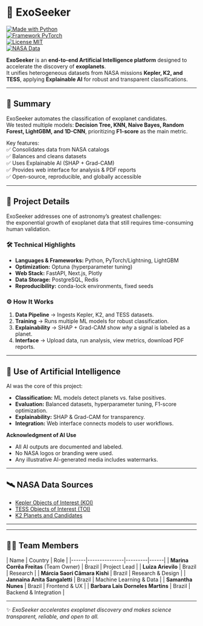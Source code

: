 # 🌌 ExoSeeker

[![Made with Python](https://img.shields.io/badge/Python-3.9+-blue?logo=python)](https://www.python.org/)  
[![Framework PyTorch](https://img.shields.io/badge/Framework-PyTorch-red?logo=pytorch)](https://pytorch.org/)  
[![License MIT](https://img.shields.io/badge/License-MIT-green.svg)](LICENSE)  
[![NASA Data](https://img.shields.io/badge/Data-NASA%20Exoplanet%20Archive-orange)](https://exoplanetarchive.ipac.caltech.edu/)  

**ExoSeeker** is an **end-to-end Artificial Intelligence platform** designed to accelerate the discovery of **exoplanets**.  
It unifies heterogeneous datasets from NASA missions **Kepler, K2, and TESS**, applying **Explainable AI** for robust and transparent classifications.  

---

## 📖 Summary
ExoSeeker automates the classification of exoplanet candidates.  
We tested multiple models: **Decision Tree, KNN, Naive Bayes, Random Forest, LightGBM, and 1D-CNN**, prioritizing **F1-score** as the main metric.  

Key features:  
✅ Consolidates data from NASA catalogs  
✅ Balances and cleans datasets  
✅ Uses Explainable AI (SHAP + Grad-CAM)  
✅ Provides web interface for analysis & PDF reports  
✅ Open-source, reproducible, and globally accessible  

---

## 🔬 Project Details
ExoSeeker addresses one of astronomy’s greatest challenges:  
the exponential growth of exoplanet data that still requires time-consuming human validation.  

### 🛠️ Technical Highlights
- **Languages & Frameworks:** Python, PyTorch/Lightning, LightGBM  
- **Optimization:** Optuna (hyperparameter tuning)  
- **Web Stack:** FastAPI, Next.js, Plotly  
- **Data Storage:** PostgreSQL, Redis  
- **Reproducibility:** conda-lock environments, fixed seeds  

### ⚙️ How It Works
1. **Data Pipeline** → Ingests Kepler, K2, and TESS datasets.  
2. **Training** → Runs multiple ML models for robust classification.  
3. **Explainability** → SHAP + Grad-CAM show *why* a signal is labeled as a planet.  
4. **Interface** → Upload data, run analysis, view metrics, download PDF reports.  

---

## 🤖 Use of Artificial Intelligence
AI was the core of this project:  

- **Classification:** ML models detect planets vs. false positives.  
- **Evaluation:** Balanced datasets, hyperparameter tuning, F1-score optimization.  
- **Explainability:** SHAP & Grad-CAM for transparency.  
- **Integration:** Web interface connects models to user workflows.  

**Acknowledgment of AI Use**  
- All AI outputs are documented and labeled.  
- No NASA logos or branding were used.  
- Any illustrative AI-generated media includes watermarks.  

---

## 🛰️ NASA Data Sources
- [Kepler Objects of Interest (KOI)](https://exoplanetarchive.ipac.caltech.edu/cgi-bin/TblView/nph-tblView?app=ExoTbls&config=cumulative)  
- [TESS Objects of Interest (TOI)](https://exoplanetarchive.ipac.caltech.edu/cgi-bin/TblView/nph-tblView?app=ExoTbls&config=TOI)  
- [K2 Planets and Candidates](https://exoplanetarchive.ipac.caltech.edu/cgi-bin/TblView/nph-tblView?app=ExoTbls&config=k2pandc)  

---

---

## 👩‍🚀 Team Members

| Name | Country | Role |
|------|---------------|---------|------|
| **Marina Corrêa Freitas** (Team Owner) | Brazil | Project Lead |
| **Luiza Arievilo** | Brazil | Research |
| **Márcia Saori Câmara Kishi**  | Brazil | Research & Design |
| **Jannaina Anita Sangaletti** | Brazil | Machine Learning & Data |
| **Samantha Nunes** | Brazil | Frontend & UX |
| **Barbara Lais Dorneles Martins** | Brazil | Backend & Integration |

---

✨ *ExoSeeker accelerates exoplanet discovery and makes science transparent, reliable, and open to all.*
